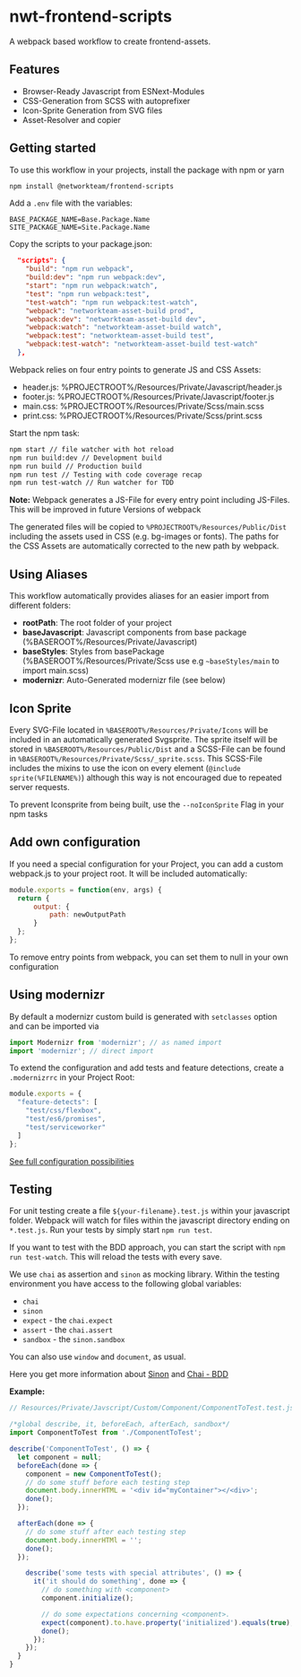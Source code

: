 # nwt-frontend-scripts
A webpack based workflow to create frontend-assets.

## Features
* Browser-Ready Javascript from ESNext-Modules
* CSS-Generation from SCSS with autoprefixer
* Icon-Sprite Generation from SVG files
* Asset-Resolver and copier

## Getting started

To use this workflow in your projects, install the package with npm or yarn

```bash
npm install @networkteam/frontend-scripts
```
Add a `.env` file with the variables:

```env
BASE_PACKAGE_NAME=Base.Package.Name
SITE_PACKAGE_NAME=Site.Package.Name
```

Copy the scripts to your package.json:

```json
  "scripts": {
    "build": "npm run webpack",
    "build:dev": "npm run webpack:dev",
    "start": "npm run webpack:watch",
    "test": "npm run webpack:test",
    "test-watch": "npm run webpack:test-watch",
    "webpack": "networkteam-asset-build prod",
    "webpack:dev": "networkteam-asset-build dev",
    "webpack:watch": "networkteam-asset-build watch",
    "webpack:test": "networkteam-asset-build test",
    "webpack:test-watch": "networkteam-asset-build test-watch"
  },
```

Webpack relies on four entry points to generate JS and CSS Assets:

* header.js: %PROJECTROOT%/Resources/Private/Javascript/header.js
* footer.js: %PROJECTROOT%/Resources/Private/Javascript/footer.js
* main.css: %PROJECTROOT%/Resources/Private/Scss/main.scss
* print.css: %PROJECTROOT%/Resources/Private/Scss/print.scss

Start the npm task:

```bash
npm start // file watcher with hot reload
npm run build:dev // Development build
npm run build // Production build
npm run test // Testing with code coverage recap
npm run test-watch // Run watcher for TDD
```

**Note:** Webpack generates a JS-File for every entry point including JS-Files. This will be improved in future Versions of webpack

The generated files will be copied to `%PROJECTROOT%/Resources/Public/Dist` including the assets used in CSS (e.g. bg-images or fonts). The paths for the CSS Assets are automatically corrected to the new path by webpack.

## Using Aliases

This workflow automatically provides aliases for an easier import from different folders:

* **rootPath**: The root folder of your project
* **baseJavascript**: Javascript components from base package (%BASEROOT%/Resources/Private/Javascript)
* **baseStyles**: Styles from basePackage (%BASEROOT%/Resources/Private/Scss use e.g `~baseStyles/main` to import main.scss)
* **modernizr**: Auto-Generated modernizr file (see below)

## Icon Sprite

Every SVG-File located in `%BASEROOT%/Resources/Private/Icons` will be included in an automatically generated Svgsprite. The sprite itself will be stored in `%BASEROOT%/Resources/Public/Dist` and a SCSS-File can be found in `%BASEROOT%/Resources/Private/Scss/_sprite.scss`. This SCSS-File includes the mixins to use the icon on every element (`@include sprite(%FILENAME%)`) although this way is not encouraged due to repeated server requests.

To prevent Iconsprite from being built, use the `--noIconSprite` Flag in your npm tasks

## Add own configuration

If you need a special configuration for your Project, you can add a custom webpack.js to your project root. It will be included automatically:

```Javascript
module.exports = function(env, args) {
  return {
      output: {
          path: newOutputPath
      }
  };
};
```

To remove entry points from webpack, you can set them to null in your own configuration

## Using modernizr

By default a modernizr custom build is generated with `setclasses` option and can be imported via

```Javascript
import Modernizr from 'modernizr'; // as named import
import 'modernizr'; // direct import
```

To extend the configuration and add tests and feature detections, create a `.modernizrrc` in your Project Root:

```Javascript
module.exports = {
  "feature-detects": [
    "test/css/flexbox",
    "test/es6/promises",
    "test/serviceworker"
  ]
};
```

[See full configuration possibilities](https://github.com/Modernizr/Modernizr/blob/master/lib/config-all.json)

## Testing
For unit testing create a file `${your-filename}.test.js` within your javascript folder.
Webpack will watch for files within the javascript directory ending on `*.test.js`.
Run your tests by simply start `npm run test`.

If you want to test with the BDD approach, you can start the script with `npm run test-watch`.
This will reload the tests with every save.

We use `chai` as assertion and `sinon` as mocking library.
Within the testing environment you have access to the following global variables:
  * `chai`
  * `sinon`
  * `expect` - the `chai.expect`
  * `assert` - the `chai.assert`
  * `sandbox` - the `sinon.sandbox`

You can also use `window` and `document`, as usual.

Here you get more information about [Sinon](https://sinonjs.org/) and [Chai - BDD](https://www.chaijs.com/api/bdd/)

**Example:**
```js
// Resources/Private/Javscript/Custom/Component/ComponentToTest.test.js

/*global describe, it, beforeEach, afterEach, sandbox*/
import ComponentToTest from './ComponentToTest';

describe('ComponentToTest', () => {
  let component = null;
  beforeEach(done => {
    component = new ComponentToTest();
    // do some stuff before each testing step
    document.body.innerHTML = '<div id="myContainer"></<div>';
    done();
  });

  afterEach(done => {
    // do some stuff after each testing step
    document.body.innerHTMl = '';
    done();
  });

    describe('some tests with special attributes', () => {
      it('it should do something', done => {
        // do something with <component>
        component.initialize();

        // do some expectations concerning <component>.
        expect(component).to.have.property('initialized').equals(true);
        done();
      });
    });
  }
}
```
